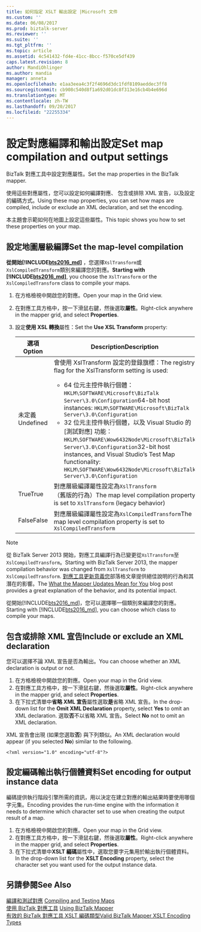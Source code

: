 ```yaml
---
title: 如何指定 XSLT 輸出設定 |Microsoft 文件
ms.custom: ''
ms.date: 06/08/2017
ms.prod: biztalk-server
ms.reviewer: ''
ms.suite: ''
ms.tgt_pltfrm: ''
ms.topic: article
ms.assetid: 4c541432-fd4e-41cc-8bcc-f570ce5df439
caps.latest.revision: 8
author: MandiOhlinger
ms.author: mandia
manager: anneta
ms.openlocfilehash: e1aa3eea4c3f2f4696d3dc1fdf8109aeddec3ff8
ms.sourcegitcommit: cb908c540d8f1a692d01dc8f313e16cb4b4e696d
ms.translationtype: MT
ms.contentlocale: zh-TW
ms.lasthandoff: 09/20/2017
ms.locfileid: "22255334"
---
```

# <a name="set-map-compilation-and-output-settings"></a><span data-ttu-id="b9f8d-102">設定對應編譯和輸出設定</span><span class="sxs-lookup"><span data-stu-id="b9f8d-102">Set map compilation and output settings</span></span>
<span data-ttu-id="b9f8d-103">BizTalk 對應工具中設定對應屬性。</span><span class="sxs-lookup"><span data-stu-id="b9f8d-103">Set the map properties in the BizTalk mapper.</span></span> 

<span data-ttu-id="b9f8d-104">使用這些對應屬性，您可以設定如何編譯對應、 包含或排除 XML 宣告，以及設定的編碼方式。</span><span class="sxs-lookup"><span data-stu-id="b9f8d-104">Using these map properties, you can set how maps are compiled, include or exclude an XML declaration, and set the encoding.</span></span> 

<span data-ttu-id="b9f8d-105">本主題會示範如何在地圖上設定這些屬性。</span><span class="sxs-lookup"><span data-stu-id="b9f8d-105">This topic shows you how to set these properties on your map.</span></span>

## <a name="set-the-map-level-compilation"></a><span data-ttu-id="b9f8d-106">設定地圖層級編譯</span><span class="sxs-lookup"><span data-stu-id="b9f8d-106">Set the map-level compilation</span></span>

<span data-ttu-id="b9f8d-107">**從開始[!INCLUDE[bts2016_md](../includes/bts2016-md.md)]** ，您選擇`XslTransform`或`XslCompiledTransform`類別來編譯您的對應。</span><span class="sxs-lookup"><span data-stu-id="b9f8d-107">**Starting with [!INCLUDE[bts2016_md](../includes/bts2016-md.md)]**, you choose the `XslTransform` or the `XslCompiledTransform` class to compile your maps.</span></span> 

1. <span data-ttu-id="b9f8d-108">在方格檢視中開啟您的對應。</span><span class="sxs-lookup"><span data-stu-id="b9f8d-108">Open your map in the Grid view.</span></span>
2. <span data-ttu-id="b9f8d-109">在對應工具方格中，按一下滑鼠右鍵，然後選取**屬性**。</span><span class="sxs-lookup"><span data-stu-id="b9f8d-109">Right-click anywhere in the mapper grid, and select **Properties**.</span></span>  
3. <span data-ttu-id="b9f8d-110">設定**使用 XSL 轉換**屬性：</span><span class="sxs-lookup"><span data-stu-id="b9f8d-110">Set the **Use XSL Transform** property:</span></span> 

    | <span data-ttu-id="b9f8d-111">選項</span><span class="sxs-lookup"><span data-stu-id="b9f8d-111">Option</span></span> | <span data-ttu-id="b9f8d-112">Description</span><span class="sxs-lookup"><span data-stu-id="b9f8d-112">Description</span></span> |
    | --- | --- |
    | <span data-ttu-id="b9f8d-113">未定義</span><span class="sxs-lookup"><span data-stu-id="b9f8d-113">Undefined</span></span> | <span data-ttu-id="b9f8d-114">會使用 XslTransform 設定的登錄旗標：</span><span class="sxs-lookup"><span data-stu-id="b9f8d-114">The registry flag for the XslTransform setting is used:</span></span> <ul><li><span data-ttu-id="b9f8d-115">64 位元主控件執行個體：`HKLM\SOFTWARE\Microsoft\BizTalk Server\3.0\Configuration`</span><span class="sxs-lookup"><span data-stu-id="b9f8d-115">64-bit host instances: `HKLM\SOFTWARE\Microsoft\BizTalk Server\3.0\Configuration`</span></span></li><li><span data-ttu-id="b9f8d-116">32 位元主控件執行個體，以及 Visual Studio 的 [測試對應] 功能：`HKLM\SOFTWARE\Wow6432Node\Microsoft\BizTalk Server\3.0\Configuration`</span><span class="sxs-lookup"><span data-stu-id="b9f8d-116">32-bit host instances, and Visual Studio’s Test Map functionality: `HKLM\SOFTWARE\Wow6432Node\Microsoft\BizTalk Server\3.0\Configuration`</span></span></li></ul> | 
    | <span data-ttu-id="b9f8d-117">True</span><span class="sxs-lookup"><span data-stu-id="b9f8d-117">True</span></span> | <span data-ttu-id="b9f8d-118">對應層級編譯屬性設定為`XslTransform`（舊版的行為）</span><span class="sxs-lookup"><span data-stu-id="b9f8d-118">The map level compilation property is set to `XslTransform` (legacy behavior)</span></span> | 
    | <span data-ttu-id="b9f8d-119">False</span><span class="sxs-lookup"><span data-stu-id="b9f8d-119">False</span></span> | <span data-ttu-id="b9f8d-120">對應層級編譯屬性設定為`XslCompiledTransform`</span><span class="sxs-lookup"><span data-stu-id="b9f8d-120">The map level compilation property is set to `XslCompiledTransform`</span></span> | 

> [!NOTE] 
> <span data-ttu-id="b9f8d-121">從 BizTalk Server 2013 開始，對應工具編譯行為已變更從`XslTransform`至`XslCompiledTransform`。</span><span class="sxs-lookup"><span data-stu-id="b9f8d-121">Starting with BizTalk Server 2013, the mapper compilation behavior was changed from `XslTransform` to `XslCompiledTransform`.</span></span> <span data-ttu-id="b9f8d-122">[對應工具更新意義您](http://www.quicklearn.com/blog/2013/05/24/what-the-biztalk-server-2013-mapper-updates-mean-for-you/)部落格文章提供絕佳說明的行為和其潛在的影響。</span><span class="sxs-lookup"><span data-stu-id="b9f8d-122">The [What the Mapper Updates Mean for You](http://www.quicklearn.com/blog/2013/05/24/what-the-biztalk-server-2013-mapper-updates-mean-for-you/) blog post provides a great explanation of the behavior, and its potential impact.</span></span> 
> 
> <span data-ttu-id="b9f8d-123">從開始[!INCLUDE[bts2016_md](../includes/bts2016-md.md)]，您可以選擇哪一個類別來編譯您的對應。</span><span class="sxs-lookup"><span data-stu-id="b9f8d-123">Starting with [!INCLUDE[bts2016_md](../includes/bts2016-md.md)], you can choose which class to compile your maps.</span></span> 
  
## <a name="include-or-exclude-an-xml-declaration"></a><span data-ttu-id="b9f8d-124">包含或排除 XML 宣告</span><span class="sxs-lookup"><span data-stu-id="b9f8d-124">Include or exclude an XML declaration</span></span>  
<span data-ttu-id="b9f8d-125">您可以選擇不論 XML 宣告是否為輸出。</span><span class="sxs-lookup"><span data-stu-id="b9f8d-125">You can choose whether an XML declaration is output or not.</span></span> 

1. <span data-ttu-id="b9f8d-126">在方格檢視中開啟您的對應。</span><span class="sxs-lookup"><span data-stu-id="b9f8d-126">Open your map in the Grid view.</span></span>
2. <span data-ttu-id="b9f8d-127">在對應工具方格中，按一下滑鼠右鍵，然後選取**屬性**。</span><span class="sxs-lookup"><span data-stu-id="b9f8d-127">Right-click anywhere in the mapper grid, and select **Properties**.</span></span>  
3. <span data-ttu-id="b9f8d-128">在下拉式清單中**省略 XML 宣告**屬性選取**是**省略 XML 宣告。</span><span class="sxs-lookup"><span data-stu-id="b9f8d-128">In the drop-down list for the **Omit XML Declaration** property, select **Yes** to omit an XML declaration.</span></span> <span data-ttu-id="b9f8d-129">選取**否**不以省略 XML 宣告。</span><span class="sxs-lookup"><span data-stu-id="b9f8d-129">Select **No** not to omit an XML declaration.</span></span>  

<span data-ttu-id="b9f8d-130">XML 宣告會出現 (如果您選取**否**) 與下列類似。</span><span class="sxs-lookup"><span data-stu-id="b9f8d-130">An XML declaration would appear (if you selected **No**) similar to the following.</span></span>  
  
```  
<?xml version="1.0" encoding="utf-8"?>  
```  
  
## <a name="set-encoding-for-output-instance-data"></a><span data-ttu-id="b9f8d-131">設定編碼輸出執行個體資料</span><span class="sxs-lookup"><span data-stu-id="b9f8d-131">Set encoding for output instance data</span></span>  
<span data-ttu-id="b9f8d-132">編碼提供執行階段引擎所需的資訊，用以決定在建立對應的輸出結果時要使用哪個字元集。</span><span class="sxs-lookup"><span data-stu-id="b9f8d-132">Encoding provides the run-time engine with the information it needs to determine which character set to use when creating the output result of a map.</span></span>  
   
1. <span data-ttu-id="b9f8d-133">在方格檢視中開啟您的對應。</span><span class="sxs-lookup"><span data-stu-id="b9f8d-133">Open your map in the Grid view.</span></span>
2. <span data-ttu-id="b9f8d-134">在對應工具方格中，按一下滑鼠右鍵，然後選取**屬性**。</span><span class="sxs-lookup"><span data-stu-id="b9f8d-134">Right-click anywhere in the mapper grid, and select **Properties**.</span></span>    
3.  <span data-ttu-id="b9f8d-135">在下拉式清單中**XSLT 編碼**屬性中，選取您要字元集用於輸出執行個體資料。</span><span class="sxs-lookup"><span data-stu-id="b9f8d-135">In the drop-down list for the **XSLT Encoding** property, select the character set you want used for the output instance data.</span></span>  
  
## <a name="see-also"></a><span data-ttu-id="b9f8d-136">另請參閱</span><span class="sxs-lookup"><span data-stu-id="b9f8d-136">See Also</span></span>  
 <span data-ttu-id="b9f8d-137">[編譯和測試對應](../core/compiling-and-testing-maps.md) </span><span class="sxs-lookup"><span data-stu-id="b9f8d-137">[Compiling and Testing Maps](../core/compiling-and-testing-maps.md) </span></span>  
 <span data-ttu-id="b9f8d-138">[使用 BizTalk 對應工具](../core/using-biztalk-mapper.md) </span><span class="sxs-lookup"><span data-stu-id="b9f8d-138">[Using BizTalk Mapper](../core/using-biztalk-mapper.md) </span></span>  
 [<span data-ttu-id="b9f8d-139">有效的 BizTalk 對應工具 XSLT 編碼類型</span><span class="sxs-lookup"><span data-stu-id="b9f8d-139">Valid BizTalk Mapper XSLT Encoding Types</span></span>](../core/valid-biztalk-mapper-xslt-encoding-types.md)